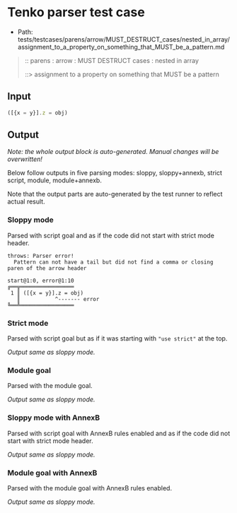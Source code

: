 # Tenko parser test case

- Path: tests/testcases/parens/arrow/MUST_DESTRUCT_cases/nested_in_array/assignment_to_a_property_on_something_that_MUST_be_a_pattern.md

> :: parens : arrow : MUST DESTRUCT cases : nested in array
>
> ::> assignment to a property on something that MUST be a pattern

## Input


`````js
([{x = y}].z = obj)
`````

## Output

_Note: the whole output block is auto-generated. Manual changes will be overwritten!_

Below follow outputs in five parsing modes: sloppy, sloppy+annexb, strict script, module, module+annexb.

Note that the output parts are auto-generated by the test runner to reflect actual result.

### Sloppy mode

Parsed with script goal and as if the code did not start with strict mode header.

`````
throws: Parser error!
  Pattern can not have a tail but did not find a comma or closing paren of the arrow header

start@1:0, error@1:10
╔══╦═════════════════
 1 ║ ([{x = y}].z = obj)
   ║           ^------- error
╚══╩═════════════════

`````

### Strict mode

Parsed with script goal but as if it was starting with `"use strict"` at the top.

_Output same as sloppy mode._

### Module goal

Parsed with the module goal.

_Output same as sloppy mode._

### Sloppy mode with AnnexB

Parsed with script goal with AnnexB rules enabled and as if the code did not start with strict mode header.

_Output same as sloppy mode._

### Module goal with AnnexB

Parsed with the module goal with AnnexB rules enabled.

_Output same as sloppy mode._
